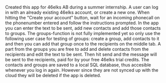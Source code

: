 <html>
<head>
<title>46elks app (official name not yet decided)</title>
</head>
<body>

<p>Created this app for 46elks AB during a summer internship. A user can log in with an already existing 46elks account, or create a new one. When hitting the "Create your account" button, wait for an incoming phonecall on the phonenumber entered and follow the instructions prompted. In the app you can enter the text to be sent, add new contacts and add those contacts to groups. The groups-function is not fully implemented yet so only use the following user case for testing of groups: create a group, add contacts to it and then you can add that group once to the recipients on the middle tab. A part from the groups you are free to add and delete contacts from the recipients and edit the text to be sent. Then hit send and the message will be sent to the recipients, paid for by your free 46elks trial credits. The contacts and groups are saved to a local SQL database, thus accesible whenever you log in again. However since they are not synced up with the cloud they will be deleted if the app is deleted.</p>

</body>
</html>
